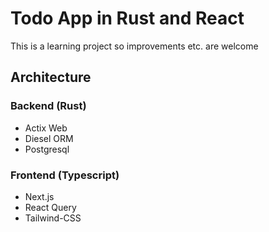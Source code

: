 # Todo App in Rust and React
This is a learning project so improvements etc. are welcome
## Architecture
### Backend (Rust)
- Actix Web
- Diesel ORM
- Postgresql
### Frontend (Typescript)
- Next.js
- React Query
- Tailwind-CSS
